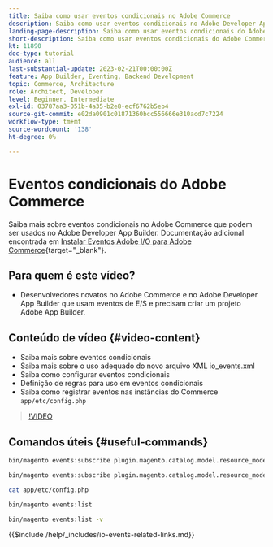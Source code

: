 ```yaml
---
title: Saiba como usar eventos condicionais no Adobe Commerce
description: Saiba como usar eventos condicionais no Adobe Developer App Builder.
landing-page-description: Saiba como usar eventos condicionais do Adobe Commerce.
short-description: Saiba como usar eventos condicionais do Adobe Commerce.
kt: 11890
doc-type: tutorial
audience: all
last-substantial-update: 2023-02-21T00:00:00Z
feature: App Builder, Eventing, Backend Development
topic: Commerce, Architecture
role: Architect, Developer
level: Beginner, Intermediate
exl-id: 03787aa3-051b-4a35-b2e8-ecf6762b5eb4
source-git-commit: e02da0901c01871360bcc556666e310acd7c7224
workflow-type: tm+mt
source-wordcount: '138'
ht-degree: 0%

---
```


# Eventos condicionais do Adobe Commerce

Saiba mais sobre eventos condicionais no Adobe Commerce que podem ser usados no Adobe Developer App Builder. Documentação adicional encontrada em [Instalar Eventos Adobe I/O para Adobe Commerce](https://developer.adobe.com/commerce/extensibility/events/conditional-events/){target="_blank"}.

## Para quem é este vídeo?

* Desenvolvedores novatos no Adobe Commerce e no Adobe Developer App Builder que usam eventos de E/S e precisam criar um projeto Adobe App Builder.

## Conteúdo de vídeo {#video-content}

* Saiba mais sobre eventos condicionais
* Saiba mais sobre o uso adequado do novo arquivo XML io_events.xml
* Saiba como configurar eventos condicionais
* Definição de regras para uso em eventos condicionais
* Saiba como registrar eventos nas instâncias do Commerce `app/etc/config.php`

>[!VIDEO](https://video.tv.adobe.com/v/3415806?quality=12&learn=on)

## Comandos úteis {#useful-commands}

```bash
bin/magento events:subscribe plugin.magento.catalog.model.resource_model.product.save --fields=sku --fields=qty --fields=category_id

bin/magento events:subscribe plugin.magento.catalog.model.resource_model.product.save_low_stock --parent=plugin.magento.catalog.model.resource_model.product.save --fields=sku --fields=qty --fields=category_id --rules="qty|lessThan|20" --rules="category_id|in|3,4,5"

cat app/etc/config.php

bin/magento events:list

bin/magento events:list -v
```

{{$include /help/_includes/io-events-related-links.md}}
